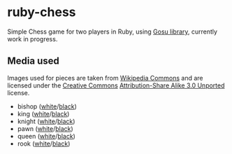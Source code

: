 # ruby-chess
Simple Chess game for two players in Ruby, using [Gosu library](https://www.libgosu.org/), currently work in progress.

## Media used
Images used for pieces are taken from [Wikipedia Commons](https://commons.wikimedia.org/wiki/Main_Page) and are licensed under the [Creative Commons](https://en.wikipedia.org/wiki/Creative_Commons) [Attribution-Share Alike 3.0 Unported](https://creativecommons.org/licenses/by-sa/3.0/deed.en) license.
* bishop ([white](https://commons.wikimedia.org/wiki/File:Chess_blt45.svg)/[black](https://commons.wikimedia.org/wiki/File:Chess_bdt45.svg))
* king ([white](https://commons.wikimedia.org/wiki/File:Chess_klt45.svg)/[black](https://commons.wikimedia.org/wiki/File:Chess_kdt45.svg))
* knight ([white](https://commons.wikimedia.org/wiki/File:Chess_nlt45.svg)/[black](https://commons.wikimedia.org/wiki/File:Chess_ndt45.svg))
* pawn ([white](https://commons.wikimedia.org/wiki/File:Chess_plt45.svg)/[black](https://commons.wikimedia.org/wiki/File:Chess_pdt45.svg))
* queen ([white](https://commons.wikimedia.org/wiki/File:Chess_qlt45.svg)/[black](https://commons.wikimedia.org/wiki/File:Chess_qdt45.svg))
* rook ([white](https://commons.wikimedia.org/wiki/File:Chess_rlt45.svg)/[black](https://commons.wikimedia.org/wiki/File:Chess_rdt45.svg))

